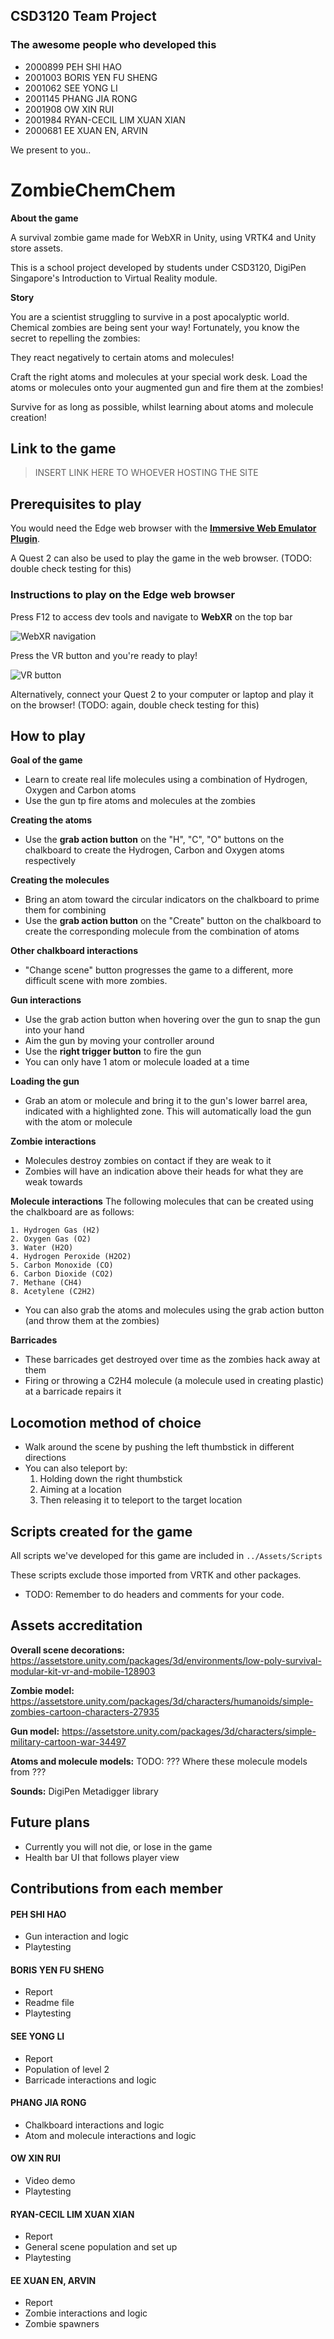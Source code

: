 ## CSD3120 Team Project

### The awesome people who developed this

- 2000899 PEH SHI HAO
- 2001003 BORIS YEN FU SHENG
- 2001062 SEE YONG LI
- 2001145 PHANG JIA RONG
- 2001908 OW XIN RUI
- 2001984 RYAN-CECIL LIM XUAN XIAN
- 2000681 EE XUAN EN, ARVIN

We present to you..

# ZombieChemChem

**About the game**

A survival zombie game made for WebXR in Unity, using VRTK4 and Unity store assets.

This is a school project developed by students under CSD3120, DigiPen Singapore's Introduction to Virtual Reality module.

**Story**

You are a scientist struggling to survive in a post apocalyptic world. Chemical zombies are being sent your way! Fortunately, you know the secret to repelling the zombies:

They react negatively to certain atoms and molecules!

Craft the right atoms and molecules at your special work desk. Load the atoms or molecules onto your augmented gun and fire them at the zombies!

Survive for as long as possible, whilst learning about atoms and molecule creation!

## Link to the game

>INSERT LINK HERE TO WHOEVER HOSTING THE SITE

## Prerequisites to play

You would need the Edge web browser with the [**Immersive Web Emulator Plugin**](https://microsoftedge.microsoft.com/addons/detail/immersive-web-emulator/hhlkbhldhffpeibcfggfndbkfohndamj). 

A Quest 2 can also be used to play the game in the web browser. (TODO: double check testing for this)

### Instructions to play on the Edge web browser

Press F12 to access dev tools and navigate to **WebXR** on the top bar

![WebXR navigation](readme_assets/images/webxr_navi_tut.png)

Press the VR button and you're ready to play!

![VR button](readme_assets/images/vr_button_tut.png)

Alternatively, connect your Quest 2 to your computer or laptop and play it on the browser! (TODO: again, double check testing for this)

## How to play

**Goal of the game**
- Learn to create real life molecules using a combination of Hydrogen, Oxygen and Carbon atoms
- Use the gun tp fire atoms and molecules at the zombies

**Creating the atoms**
- Use the **grab action button** on the "H", "C", "O" buttons on the chalkboard to create the Hydrogen, Carbon and Oxygen atoms respectively

**Creating the molecules**
- Bring an atom toward the circular indicators on the chalkboard to prime them for combining
- Use the **grab action button** on the "Create" button on the chalkboard to create the corresponding molecule from the combination of atoms

**Other chalkboard interactions**
- "Change scene" button progresses the game to a different, more difficult scene with more zombies.

**Gun interactions**
- Use the grab action button when hovering over the gun to snap the gun into your hand
- Aim the gun by moving your controller around
- Use the **right trigger button** to fire the gun
- You can only have 1 atom or molecule loaded at a time

**Loading the gun**
- Grab an atom or molecule and bring it to the gun's lower barrel area, indicated with a highlighted zone. This will automatically load the gun with the atom or molecule

**Zombie interactions**
- Molecules destroy zombies on contact if they are weak to it
- Zombies will have an indication above their heads for what they are weak towards

**Molecule interactions**
The following molecules that can be created using the chalkboard are as follows:
```
1. Hydrogen Gas (H2)
2. Oxygen Gas (O2)
3. Water (H2O) 
4. Hydrogen Peroxide (H2O2)
5. Carbon Monoxide (CO)
6. Carbon Dioxide (CO2)
7. Methane (CH4)
8. Acetylene (C2H2)
```
- You can also grab the atoms and molecules using the grab action button (and throw them at the zombies)

**Barricades**
- These barricades get destroyed over time as the zombies hack away at them
- Firing or throwing a C2H4 molecule (a molecule used in creating plastic) at a barricade repairs it

## Locomotion method of choice

- Walk around the scene by pushing the left thumbstick in different directions
- You can also teleport by: 
	1. Holding down the right thumbstick
	2. Aiming at a location
	3. Then releasing it to teleport to the target location

## Scripts created for the game

All scripts we've developed for this game are included in ```../Assets/Scripts```

These scripts exclude those imported from VRTK and other packages.
- TODO: Remember to do headers and comments for your code.

## Assets accreditation

**Overall scene decorations:**
https://assetstore.unity.com/packages/3d/environments/low-poly-survival-modular-kit-vr-and-mobile-128903

**Zombie model:**
https://assetstore.unity.com/packages/3d/characters/humanoids/simple-zombies-cartoon-characters-27935

**Gun model:**
https://assetstore.unity.com/packages/3d/characters/simple-military-cartoon-war-34497

**Atoms and molecule models:**
TODO: ??? Where these molecule models from ???

**Sounds:**
DigiPen Metadigger library

## Future plans

- Currently you will not die, or lose in the game
- Health bar UI that follows player view

## Contributions from each member

#### PEH SHI HAO
- Gun interaction and logic
- Playtesting

#### BORIS YEN FU SHENG
- Report
- Readme file
- Playtesting

#### SEE YONG LI
- Report
- Population of level 2
- Barricade interactions and logic

#### PHANG JIA RONG
- Chalkboard interactions and logic
- Atom and molecule interactions and logic

#### OW XIN RUI
- Video demo
- Playtesting

#### RYAN-CECIL LIM XUAN XIAN
- Report
- General scene population and set up
- Playtesting

#### EE XUAN EN, ARVIN
- Report
- Zombie interactions and logic
- Zombie spawners